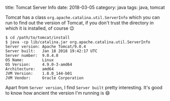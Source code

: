 title: Tomcat Server Info
date: 2018-03-05
category: java
tags: java, tomcat

Tomcat has a class `org.apache.catalina.util.ServerInfo` which you can
run to find out the version of Tomcat, if you don't trust the
directory in which it is installed, of course 😉

```text
$ cd /path/to/tomcat/install
$ java -cp lib/catalina.jar org.apache.catalina.util.ServerInfo
Server version: Apache Tomcat/9.0.4
Server built:   Jan 18 2018 19:42:17 UTC
Server number:  9.0.4.0
OS Name:        Linux
OS Version:     4.9.0-3-amd64
Architecture:   amd64
JVM Version:    1.8.0_144-b01
JVM Vendor:     Oracle Corporation
```

Apart from `Server version`, I find `Server built` pretty
interesting. It's good to know how ancient the version I'm running is
😄
